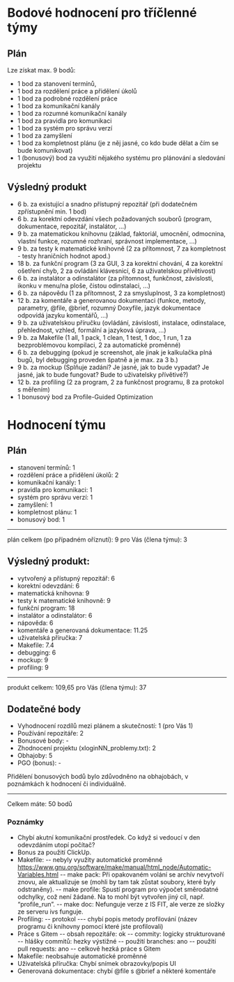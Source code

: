 # Bodové hodnocení pro tříčlenné týmy

## Plán
Lze získat max. 9 bodů:
- 1 bod za stanovení termínů,
- 1 bod za rozdělení práce a přidělení úkolů
- 1 bod za podrobné rozdělení práce
- 1 bod za komunikační kanály
- 1 bod za rozumné komunikační kanály
- 1 bod za pravidla pro komunikaci
- 1 bod za systém pro správu verzí
- 1 bod za zamyšlení
- 1 bod za kompletnost plánu (je z něj jasné, co kdo bude dělat a čím se bude komunikovat)
- 1 (bonusový) bod za využití nějakého systému pro plánování a sledování projektu

## Výsledný produkt

- 6 b. za existující a snadno přístupný repozitář (při dodatečném zpřístupnění min. 1 bod)
- 6 b. za korektní odevzdání všech požadovaných souborů (program, dokumentace, repozitář, instalátor, ...)
- 9 b. za matematickou knihovnu (základ, faktoriál, umocnění, odmocnina, vlastní funkce, rozumné rozhraní, správnost implementace, ...)
- 9 b. za testy k matematické knihovně (2 za přítomnost, 7 za kompletnost - testy hraničních hodnot apod.)
- 18 b. za funkční program (3 za GUI, 3 za korektní chování, 4 za korektní ošetření chyb, 2 za ovládání klávesnicí, 6 za uživatelskou přívětivost)
- 6 b. za instalátor a odinstalátor (za přítomnost, funkčnost, závislosti, ikonku v menu/na ploše, čistou odinstalaci, ...)
- 6 b. za nápovědu (1 za přítomnost, 2 za smysluplnost, 3 za kompletnost)
- 12 b. za komentáře a generovanou dokumentaci (funkce, metody, parametry, @file, @brief, rozumný Doxyfile, jazyk dokumentace odpovídá jazyku komentářů, ...)
- 9 b. za uživatelskou příručku (ovládání, závislosti, instalace, odinstalace, přehlednost, vzhled, formální a jazyková úprava, ...)
- 9 b. za Makefile (1 all, 1 pack, 1 clean, 1 test, 1 doc, 1 run, 1 za bezproblémovou kompilaci, 2 za automatické proměnné)
- 6 b. za debugging (pokud je screenshot, ale jinak je kalkulačka plná bugů, byl debugging proveden špatně a je max. za 3 b.)
- 9 b. za mockup (Splňuje zadání? Je jasné, jak to bude vypadat? Je jasné, jak to bude fungovat? Bude to uživatelsky přívětivé?)
- 12 b. za profiling (2 za program, 2 za funkčnost programu, 8 za protokol s měřením)
- 1 bonusový bod za Profile-Guided Optimization

# Hodnocení týmu

## Plán
- stanovení termínů: 1
- rozdělení práce a přidělení úkolů: 2
- komunikační kanály: 1
- pravidla pro komunikaci: 1
- systém pro správu verzí: 1
- zamyšlení: 1
- kompletnost plánu: 1
- bonusový bod: 1
------------------------------------
plán celkem (po případném oříznutí): 9
pro Vás (člena týmu): 3

## Výsledný produkt:
- vytvořený a přístupný repozitář: 6
- korektní odevzdání: 6
- matematická knihovna: 9
- testy k matematické knihovně: 9
- funkční program: 18
- instalátor a odinstalátor: 6
- nápověda: 6
- komentáře a generovaná dokumentace: 11.25
- uživatelská příručka: 7
- Makefile: 7.4
- debugging: 6
- mockup: 9
- profiling: 9
-------------------------------------
produkt celkem: 109,65
pro Vás (člena týmu): 37

## Dodatečné body
- Vyhodnocení rozdílů mezi plánem a skutečností: 1 (pro Vás 1)
- Používání repozitáře: 2
- Bonusové body: -
- Zhodnocení projektu (xloginNN_problemy.txt): 2
- Obhajoby: 5
- PGO (bonus): -

Přidělení bonusových bodů bylo zdůvodněno na obhajobách, v poznámkách k hodnocení či individuálně.

-------------------------------------

Celkem máte: 50 bodů

### Poznámky
- Chybí akutní komunikační prostředek. Co když si vedoucí v den odevzdáním utopí počítač?
- Bonus za použití ClickUp.
- Makefile:
-- nebyly využity automatické proměnné https://www.gnu.org/software/make/manual/html_node/Automatic-Variables.html
-- make pack: Při opakovaném volání se archív nevytvoří znovu, ale aktualizuje se (mohli by tam tak zůstat soubory, které byly odstraněny).
-- make profile: Spustí program pro výpočet směrodatné odchylky, což není žádané. Na to mohl být vytvořen jiný cíl, např. “profile_run”.
-- make doc: Nefunguje verze z IS FIT, ale verze ze složky ze serveru ivs funguje.
- Profiling:
-- protokol
--- chybí popis metody profilování (název programu či knihovny pomocí které jste profilovali)
- Práce s Gitem
-- obsah repozitáře: ok
-- commity: logicky strukturované
-- hlášky commitů: hezky výstižné
-- použití branches: ano
-- použití pull requests: ano
-- celkově hezká práce s Gitem
- Makefile: neobsahuje automatické proměnné
- Uživatelská příručka: Chybí snímek obrazovky/popis UI
- Generovaná dokumentace: chybí @file s @brief a některé komentáře
